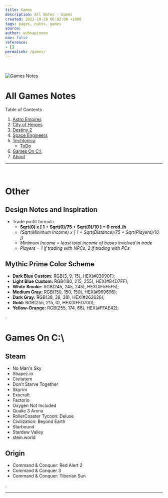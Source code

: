 ```yaml
---
title: Games
description: All Notes - Games
created: 2022-10-28 06:02:00 +1000
tags: pages, notes, games
source: 
author: wuhsapineen
nav: false
reference:
- []
permalink: /games/
---
```

<br />

![Games Notes](./../assets/images/games-notes.png)

# All Games Notes

Table of Contents

1.  [Astro Empires][5]
1.  [City of Heroes][4]
1.  [Destiny 2][2]
1.  [Space Engineers][3]
1.  [Techtonica][1]
    -   [ToDo][1-1]
1.  [Games On C:\\][998]
1.  [About][999]

---

<br />
<span id="games-other" hidden="true">998</span>

# Other

## Design Notes and Inspiration
-   Trade profit formula
    -   **Sqrt(0) x [ 1 + Sqrt(0)/75 + Sqrt(0)/10 ] = 0 cred./h**
    -   *(Sqrt(Minimum Income) x [ 1 + Sqrt(Distance)/75 + Sqrt(Players)/10 ])*
    -   *Minimum Income = least total income of bases involved in trade*
    -   *Players = 1 if trading with NPCs, 2 if trading with PCs*


## Mythic Prime Color Scheme
<div id="color-scheme"><ul>
<li id="background"><b>Dark Blue Custom:</b> RGB(3, 9, 15), HEX(#03090F);</li>
<li id="text"><b>Light Blue Custom:</b> RGB(180, 215, 255), HEX(#B4D7FF);</li>
<li id="highlight"><b>White Smoke:</b> RGB(245, 245, 245), HEX(#F5F5F5);</li>
<li id="medgray"><b>Medium Gray:</b> RGB(150, 150, 150), HEX(#969696);</li>
<li id="shadow"><b>Dark Gray:</b> RGB(38, 38, 38), HEX(#262626);</li>
<li id="accent"><b>Gold:</b> RGB(255, 215, 0), HEX(#FFD700);</li>
<li id="accent2"><b>Yellow-Orange:</b> RGB(255, 174, 66), HEX(#FFAE42);</li>
</ul></div>

.
<br />
<!-- ------ section border ------ -->
<span id="games_on_c" hidden="true">999</span>

# Games On C:\

## Steam
- No Man's Sky
- Shapez.io
- Civitatem
- Don't Starve Together
- Skyrim
- Exocraft
- Factorio
- Oxygen Not Included
- Quake 3 Arena
- RollerCoaster Tycoon: Deluxe
- Civilization: Beyond Earth
- Starbound
- Stardew Valley
- stein.world

## Origin
- Command & Conquer: Red Alert 2
- Command & Conquer 3
- Command & Conquer: Tiberian Sun

.
<br />

---


<!-- referencelinks -->
[1]: techtonica.md
[1-1]: techtonica.md#todo
[2]: destiny-2.md
[3]: space-engineers.md
[4]: city-of-heroes.md
[5]: astro-empires.md
[998]: #games-on-c "Games on C drive"
[999]: #about "Information about Notes pages"
<!-- endreferencelinks -->